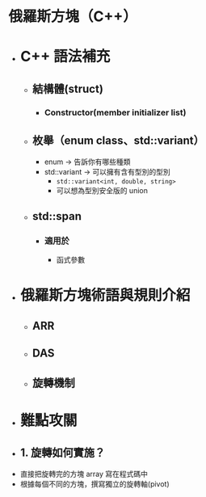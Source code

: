 # 俄羅斯方塊（C++）
- # C++ 語法補充
	- ## 結構體(struct)
		- ### Constructor(member initializer list)
	- ## 枚舉（enum class、std::variant）
		- enum -> 告訴你有哪些種類
		- std::variant -> 可以擁有含有型別的型別
			- `std::variant<int, double, string>`
			- 可以想為型別安全版的 union
	- ## std::span
		- ### 適用於
			- 函式參數
- # 俄羅斯方塊術語與規則介紹
	- ## ARR
	- ## DAS
	- ## 旋轉機制
- # 難點攻關
- ## 1. 旋轉如何實施？
- 直接把旋轉完的方塊 array 寫在程式碼中
- 根據每個不同的方塊，撰寫獨立的旋轉軸(pivot)